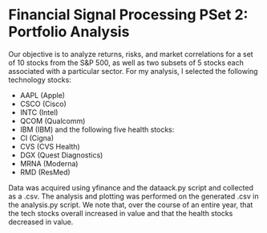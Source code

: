 # Financial Signal Processing PSet 2: Portfolio Analysis
Our objective is to analyze returns, risks, and market correlations for a set of 10
stocks from the S&P 500, as well as two subsets of 5 stocks each associated
with a particular sector. For my analysis, I selected the following technology stocks:
- AAPL (Apple)
- CSCO (Cisco)
- INTC (Intel)
- QCOM (Qualcomm)
- IBM (IBM)
and the following five health stocks:
- CI (Cigna)
- CVS (CVS Health)
- DGX (Quest Diagnostics)
- MRNA (Moderna)
- RMD (ResMed)

Data was acquired using yfinance and the dataack.py script and collected as a .csv. 
The analysis and plotting was performed on the generated .csv in the analysis.py script.
We note that, over the course of an entire year, that the tech stocks overall increased
in value and that the health stocks decreased in value.
